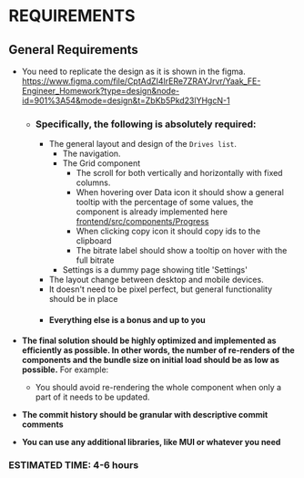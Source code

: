 # REQUIREMENTS

## General Requirements

- You need to replicate the design as it is shown in the figma.
    https://www.figma.com/file/CptAdZI4lrERe7ZRAYJrvr/Yaak_FE-Engineer_Homework?type=design&node-id=901%3A54&mode=design&t=ZbKb5Pkd23lYHgcN-1
    - ### Specifically, the following is absolutely required:
        - The general layout and design of the `Drives list`.
            - The navigation.
            - The Grid component
                - The scroll for both vertically and horizontally with fixed columns.
                - When hovering over Data icon it should show a general tooltip with the percentage of some values, the component is already implemented here [frontend/src/components/Progress](frontend/src/components/Progress)
                - When clicking copy icon it should copy ids to the clipboard
                - The bitrate label should show a tooltip on hover with the full bitrate
            - Settings is a dummy page showing title 'Settings'
        - The layout change between desktop and mobile devices.
        - It doesn't need to be pixel perfect, but general functionality should be in place
        - #### Everything else is a bonus and up to you

- **The final solution should be highly optimized and implemented as efficiently as possible. In other words, the number of re-renders of the components and the bundle size on initial load should be as low
  as possible.** For example:
    * You should avoid re-rendering the whole component when only a part of it needs to be updated.

- **The commit history should be granular with descriptive commit comments**

- **You can use any additional libraries, like MUI or whatever you need**

### ESTIMATED TIME: 4-6 hours